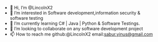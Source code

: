- 👋 Hi, I’m @LincolnX2
- 👀 I’m interested in Software development,information security & software testing
- 🌱 I’m currently learning C# | Java | Python & Software Testings.
- 💞️ I’m looking to collaborate on any software development project
- 📫 How to reach me github:@LincolnX2 email:sabur.yinus@gmail.com

<!---
LincolnX2/LincolnX2 is a ✨ special ✨ repository because its `README.md` (this file) appears on your GitHub profile.
You can click the Preview link to take a look at your changes.
--->

